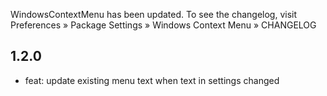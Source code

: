 WindowsContextMenu has been updated. To see the changelog, visit
Preferences » Package Settings » Windows Context Menu » CHANGELOG

## 1.2.0

- feat: update existing menu text when text in settings changed
